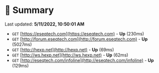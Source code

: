 # 📖 Summary
Last updated: **5/11/2022, 10:50:01 AM**

- `GET` [https://eseqtech.com](https://eseqtech.com) - **Up** (230ms)
- `GET` [http://forum.eseqtech.com](http://forum.eseqtech.com) - **Up** (5027ms)
- `GET` [http://hexp.net](http://hexp.net) - **Up** (69ms)
- `GET` [http://ws.hexp.net](http://ws.hexp.net) - **Up** (62ms)
- `GET` [http://eseqtech.com/infoline](http://eseqtech.com/infoline) - **Up** (129ms)
